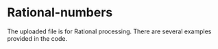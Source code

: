 # Rational-numbers
The uploaded file is for Rational processing.
There are several examples provided in the code.
